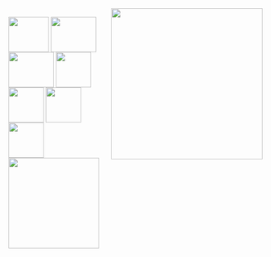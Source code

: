 <div align="center"></div>
  
<img src = "chainsaw.gif" width = "300px" align = "right">

<div style="display: inline_block"><br>
  
  <img align="center" height="70" width="80" img src="https://cdn.jsdelivr.net/gh/devicons/devicon/icons/java/java-original.svg" />
  <img align="center" height="70" width="90" img src="https://cdn.jsdelivr.net/gh/devicons/devicon/icons/python/python-original.svg" />
  <img align="center" height="70" width="90" img src="https://cdn.jsdelivr.net/gh/devicons/devicon/icons/html5/html5-original.svg" />
  <img align="center" height="70" wdth="90" img src="https://cdn.jsdelivr.net/gh/devicons/devicon/icons/css3/css3-original.svg" />
  <img align="center" height="70" wdth="90" img src="https://cdn.jsdelivr.net/gh/devicons/devicon/icons/arduino/arduino-original.svg" />
  <img align="center" height="70" wdth="90" img src="https://cdn.jsdelivr.net/gh/devicons/devicon/icons/vscode/vscode-original.svg" />
  <img align="center" height="70" wth="90" img src="https://cdn.jsdelivr.net/gh/devicons/devicon/icons/github/github-original.svg" />
  
 </div>

<div>
  <a href="https://github.com/kaliIinux
  <img height="180em"   align="center" src="https://github-readme-stats.vercel.app/api?   username=kaliIinuxshow_icons=true&theme=react&include_all_commits=true&count_private=true"/>
  <img height="180em"  align="center" src="https://github-readme-stats.vercel.app/api/top-langs/?username=ELLEN2121&layout=compact&langs_count=7&theme=react" />
